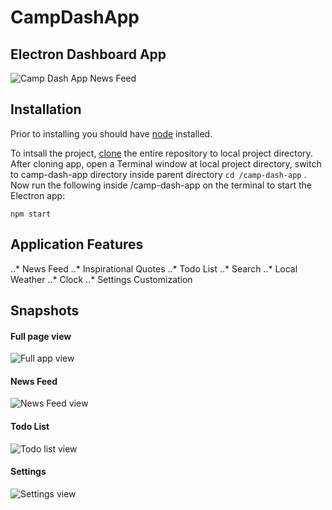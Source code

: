 # CampDashApp
## Electron Dashboard App

![Camp Dash App News Feed](https://user-images.githubusercontent.com/25330153/30680992-783bfa84-9e68-11e7-8a92-88daf75a667e.gif)

## Installation

Prior to installing you should have [node](https://nodejs.org/en/) installed.

To intsall the project, [clone](https://help.github.com/articles/cloning-a-repository/) the entire repository to local project directory. After cloning app, open a Terminal window at local project directory, switch to camp-dash-app directory inside parent directory `cd /camp-dash-app` . Now run the following inside /camp-dash-app on the terminal to start the Electron app:
```
npm start
```

## Application Features

..* News Feed
..* Inspirational Quotes
..* Todo List
..* Search
..* Local Weather
..* Clock
..* Settings Customization

## Snapshots

#### Full page view
![Full app view](https://user-images.githubusercontent.com/25330153/30680818-62377e6c-9e67-11e7-8ba5-d4007dc20866.png)

#### News Feed
![News Feed view](https://user-images.githubusercontent.com/25330153/30680819-62378ad8-9e67-11e7-89bb-b4570c3fe933.png)

#### Todo List
![Todo list view](https://user-images.githubusercontent.com/25330153/30680816-62347e9c-9e67-11e7-9092-d547050b2a6c.png)

#### Settings
![Settings view](https://user-images.githubusercontent.com/25330153/30680817-6234fee4-9e67-11e7-84e8-925a611926ff.png)

